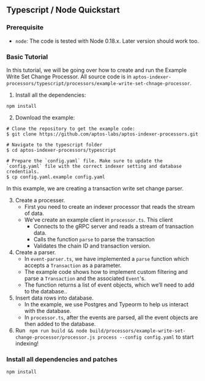 ## Typescript / Node Quickstart

### Prerequisite

- `node`: The code is tested with Node 0.18.x. Later version should work too.

### Basic Tutorial

In this tutorial, we will be going over how to create and run the Example Write Set Change Processor. All source code is in `aptos-indexer-processors/typescript/processors/example-write-set-chnage-processor`.

1. Install all the dependencies:

```
npm install
```

2. Download the example:

```
# Clone the repository to get the example code:
$ git clone https://github.com/aptos-labs/aptos-indexer-processors.git

# Navigate to the typescript folder
$ cd aptos-indexer-processors/typescript

# Prepare the `config.yaml` file. Make sure to update the `config.yaml` file with the correct indexer setting and database credentials.
$ cp config.yaml.example config.yaml
```

In this example, we are creating a transaction write set change parser.

3. Create a processer.
   - First you need to create an indexer processor that reads the stream of data.
   - We've create an example client in `processor.ts`. This client
     - Connects to the gRPC server and reads a stream of transaction data.
     - Calls the function `parse` to parse the transaction
     - Validates the chain ID and transaction version.
4. Create a parser.
   - In `event-parser.ts`, we have implemented a `parse` function which accepts a `Transaction` as a parameter.
   - The example code shows how to implement custom filtering and parse a `Transaction` and the associated `Event`'s.
   - The function returns a list of event objects, which we’ll need to add to the database..
5. Insert data rows into database.
   - In the example, we use Postgres and Typeorm to help us interact with the database.
   - In `processor.ts`, after the events are parsed, all the event objects are then added to the database.
6. Run ` npm run build && node build/processors/example-write-set-change-processor/processor.js process --config config.yaml` to start indexing!

### Install all dependencies and patches

```bash
npm install
```
